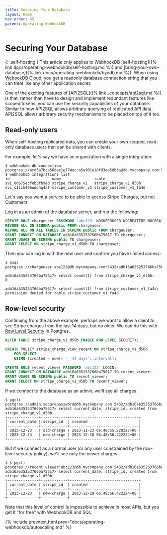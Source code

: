```yaml
---
title: Securing Your Database
layout: home
nav_order: 65
parent: Operating WebhookDB
---
```


# Securing Your Database

{: .self-hosting }
This article only applies to WebhookDB [self-hosting]({% link docs/operating-webhookdb/self-hosting.md %})
and [bring-your-own-database]({% link docs/operating-webhookdb/byodb.md %}).
When using [WebookDB Cloud](https://webhookdb.com),
you get a readonly database connection string that you can treat
like any other application secret.

One of the exciting features of [API2SQL]({% link _concepts/api2sql.md %})
is that, rather than have to design and implement redundant features like scoped tokens,
you can use the security capabilities of your database. Similar to how API2SQL allows arbitrary querying
of replicated API data, API2SQL allows arbitrary security mechanisms to be placed on top of it too.

## Read-only users

When self-hosting replicated data, you can create your own scoped, read-only database users
that can be shared with clients.

For example, let's say we have an organization with a single integration:

```
$ webhookdb db connection
postgres://aro5a7bca56dae1e774ac:a5a901a18fd3aa56b3a@db.mycompany.com:5432/adb16a635253766ba75617
$ webhookdb integrations list
id                   name               table
svi_0d675ecfeb3fb9ed stripe_charge_v1   stripe_charge_v1_d50b
svi_c1lih496odohq4af stripe_customer_v1 stripe_customer_v1_fa4d
```

Let's say you want a service to be able to access Stripe Charges,
but not Customers.

Log in as an admin of the database server, and run the following:

```sql
CREATE ROLE chargeuser PASSWORD 'abc123' NOSUPERUSER NOCREATEDB NOCREATEROLE NOINHERIT LOGIN;
REVOKE ALL ON SCHEMA public FROM chargeuser;
REVOKE ALL ON ALL TABLES IN SCHEMA public FROM chargeuser;
GRANT CONNECT ON DATABASE adb16a635253766ba75617 TO chargeuser;
GRANT USAGE ON SCHEMA public TO chargeuser;
GRANT SELECT ON stripe_charge_v1_d50b TO chargeuser;
```

Then you can log in with the new user and confirm you have limited access:

```
$ psql postgres://chargeuser:abc123@db.mycompany.com:5432/adb16a635253766ba75617

adb16a635253766ba75617> select count(1) from stripe_charge_v1_d50b;
0

adb16a635253766ba75617> select count(1) from stripe_customer_v1_fa4d;
permission denied for table stripe_customer_v1_fa4d
```

## Row-level security

Continuing from the above example, perhaps we want to allow a client to see Stripe charges from the last 14 days,
but no older. We can do this with [Row Level Security](https://www.postgresql.org/docs/current/ddl-rowsecurity.html)
in Postgres.

```sql
ALTER TABLE stripe_charge_v1_d50b ENABLE ROW LEVEL SECURITY;

CREATE POLICY stripe_charge_view_recent ON stripe_charge_v1_d50b
    FOR SELECT
    USING (created > now() - '14 days'::interval);

CREATE ROLE recent_viewer PASSWORD 'abc123' LOGIN;
GRANT CONNECT ON DATABASE adb16a635253766ba75617 TO recent_viewer;
GRANT USAGE ON SCHEMA public TO recent_viewer;
GRANT SELECT ON stripe_charge_v1_d50b TO recent_viewer;
```

If we connect to the database as an admin, we'll see all charges:

```
$ pgcli postgres://admin:securepassword@db.mycompany.com:5432/adb16a635253766ba75617
adb16a635253766ba75617> select current_date, stripe_id, created from stripe_charge_v1_d50b;
+--------------+------------+-------------------------------+
| current_date | stripe_id  | created                       |
|--------------+------------+-------------------------------|
| 2023-12-23   | old-charge | 2023-11-23 06:48:55.220327+00 |
| 2023-12-23   | new-charge | 2023-12-18 06:48:56.422224+00 |
+--------------+------------+-------------------------------+
```

But if we connect as a normal user (or any user constrained by the row-level security policy),
we'll see only the newer charges:

```
$ $ pgcli postgres://recent_viewer:abc123@db.mycompany.com:5432/adb16a635253766ba75617
adb16a635253766ba75617> select current_date, stripe_id, created from stripe_charge_v1_d50b;
+--------------+------------+-------------------------------+
| current_date | stripe_id  | created                       |
|--------------+------------+-------------------------------|
| 2023-12-23   | new-charge | 2023-12-18 06:48:56.422224+00 |
+--------------+------------+-------------------------------+
```

Note that this level of control is impossible to achieve in most APIs,
but you get it "for free" with WebhookDB and SQL.

{% include prevnext.html prev="docs/operating-webhookdb/autoscaling.md" %}
